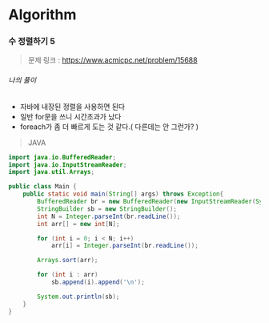 # Algorithm

### 수 정렬하기 5

> 문제 링크 : https://www.acmicpc.net/problem/15688



###### 나의 풀이

* 자바에 내장된 정렬을 사용하면 된다
* 일반 for문을 쓰니 시간초과가 났다
* foreach가 좀 더 빠르게 도는 것 같다.( 다른데는 안 그런가? )




> JAVA

~~~java
import java.io.BufferedReader;
import java.io.InputStreamReader;
import java.util.Arrays;

public class Main {
    public static void main(String[] args) throws Exception{
        BufferedReader br = new BufferedReader(new InputStreamReader(System.in));
        StringBuilder sb = new StringBuilder();
        int N = Integer.parseInt(br.readLine());
        int arr[] = new int[N];

        for (int i = 0; i < N; i++)
            arr[i] = Integer.parseInt(br.readLine());

        Arrays.sort(arr);

        for (int i : arr)
            sb.append(i).append('\n');

        System.out.println(sb);
    }
}
~~~